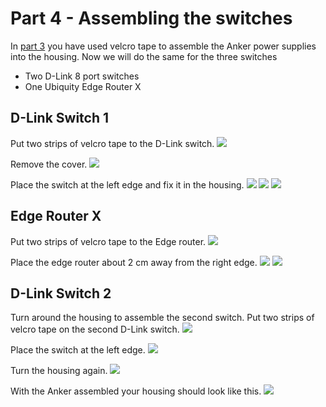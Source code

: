 # Part 4 - Assembling the switches

In [part 3](./ANKER.md) you have used velcro tape to assemble the Anker power supplies into the housing. Now we will do the same for the three switches

* Two D-Link 8 port switches
* One Ubiquity Edge Router X

## D-Link Switch 1

Put two strips of velcro tape to the D-Link switch.
![](./images/switch1-01.jpg)

Remove the cover.
![](./images/switch1-02.jpg)

Place the switch at the left edge and fix it in the housing.
![](./images/switch1-03.jpg)
![](./images/switch1-04.jpg)
![](./images/switch1-05.jpg)

## Edge Router X

Put two strips of velcro tape to the Edge router.
![](./images/edge-01.jpg)

Place the edge router about 2 cm away from the right edge.
![](./images/edge-02.jpg)
![](./images/edge-03.jpg)

## D-Link Switch 2

Turn around the housing to assemble the second switch.
Put two strips of velcro tape on the second D-Link switch.
![](./images/switch2-01.jpg)

Place the switch at the left edge.
![](./images/switch2-02.jpg)

Turn the housing again.
![](./images/switch2-03.jpg)

With the Anker assembled your housing should look like this.
![](./images/switch2-04.jpg)
